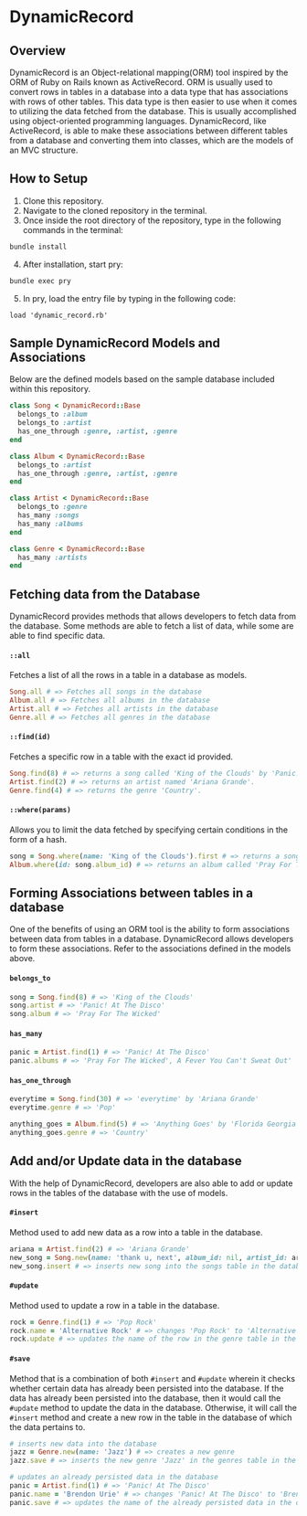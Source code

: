 # DynamicRecord

## Overview
DynamicRecord is an Object-relational mapping(ORM) tool inspired by the ORM of Ruby on Rails known as ActiveRecord. ORM is usually used to convert rows in tables in a database into a data type that has associations with rows of other tables. This data type is then easier to use when it comes to utilizing the data fetched from the database. This is usually accomplished using object-oriented programming languages. DynamicRecord, like ActiveRecord, is able to make these associations between different tables from a database and converting them into classes, which are the models of an MVC structure.

## How to Setup
1. Clone this repository.
2. Navigate to the cloned repository in the terminal.
3. Once inside the root directory of the repository, type in the following commands in the terminal:
```bash
bundle install
```
4. After installation, start pry:
```bash
bundle exec pry
```
5. In pry, load the entry file by typing in the following code:
```
load 'dynamic_record.rb'
```

## Sample DynamicRecord Models and Associations
Below are the defined models based on the sample database included within this repository.

```ruby
class Song < DynamicRecord::Base
  belongs_to :album
  belongs_to :artist
  has_one_through :genre, :artist, :genre
end
```

```ruby
class Album < DynamicRecord::Base
  belongs_to :artist
  has_one_through :genre, :artist, :genre
end
```

```ruby
class Artist < DynamicRecord::Base
  belongs_to :genre
  has_many :songs
  has_many :albums
end
```

```ruby
class Genre < DynamicRecord::Base
  has_many :artists
end
```

## Fetching data from the Database
DynamicRecord provides methods that allows developers to fetch data from the database. Some methods are able to fetch a list of data, while some are able to find specific data.


#### `::all`
Fetches a list of all the rows in a table in a database as models.
```ruby
Song.all # => Fetches all songs in the database
Album.all # => Fetches all albums in the database
Artist.all # => Fetches all artists in the database
Genre.all # => Fetches all genres in the database
```

#### `::find(id)`
Fetches a specific row in a table with the exact id provided.
```ruby
Song.find(8) # => returns a song called 'King of the Clouds' by 'Panic! at the Disco'.
Artist.find(2) # => returns an artist named 'Ariana Grande'.
Genre.find(4) # => returns the genre 'Country'.
```

#### `::where(params)`
Allows you to limit the data fetched by specifying certain conditions in the form of a hash.
```ruby
song = Song.where(name: 'King of the Clouds').first # => returns a song called 'King of the Clouds' by 'Panic! at the Disco'.
Album.where(id: song.album_id) # => returns an album called 'Pray For The Wicked'
```

## Forming Associations between tables in a database
One of the benefits of using an ORM tool is the ability to form associations between data from tables in a database. DynamicRecord allows developers to form these associations. Refer to the associations defined in the models above.

#### `belongs_to`
```ruby
song = Song.find(8) # => 'King of the Clouds'
song.artist # => 'Panic! At The Disco'
song.album # => 'Pray For The Wicked'
```

#### `has_many`
```ruby
panic = Artist.find(1) # => 'Panic! At The Disco'
panic.albums # => 'Pray For The Wicked', A Fever You Can't Sweat Out'
```

#### `has_one_through`
```ruby
everytime = Song.find(30) # => 'everytime' by 'Ariana Grande'
everytime.genre # => 'Pop'

anything_goes = Album.find(5) # => 'Anything Goes' by 'Florida Georgia Line'
anything_goes.genre # => 'Country'
```

## Add and/or Update data in the database
With the help of DynamicRecord, developers are also able to add or update rows in the tables of the database with the use of models.

#### `#insert`
Method used to add new data as a row into a table in the database.
```ruby
ariana = Artist.find(2) # => 'Ariana Grande'
new_song = Song.new(name: 'thank u, next', album_id: nil, artist_id: ariana.id)
new_song.insert # => inserts new song into the songs table in the database
```

#### `#update`
Method used to update a row in a table in the database.
```ruby
rock = Genre.find(1) # => 'Pop Rock'
rock.name = 'Alternative Rock' # => changes 'Pop Rock' to 'Alternative Rock'
rock.update # => updates the name of the row in the genre table in the database
```

#### `#save`
Method that is a combination of both `#insert` and `#update` wherein it checks whether certain data has already been persisted into the database. If the data has already been persisted into the database, then it would call the `#update` method to update the data in the database. Otherwise, it will call the `#insert` method and create a new row in the table in the database of which the data pertains to.
```ruby
# inserts new data into the database
jazz = Genre.new(name: 'Jazz') # => creates a new genre
jazz.save # => inserts the new genre 'Jazz' in the genres table in the database

# updates an already persisted data in the database
panic = Artist.find(1) # => 'Panic! At The Disco'
panic.name = 'Brendon Urie' # => changes 'Panic! At The Disco' to 'Brendon Urie'
panic.save # => updates the name of the already persisted data in the database
```
